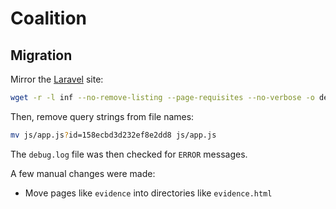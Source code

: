 # Coalition


## Migration

Mirror the [Laravel](https://github.com/epforgpl/coalition) site:

```bash
wget -r -l inf --no-remove-listing --page-requisites --no-verbose -o debug.log https://www.open-procurement.eu
```

Then, remove query strings from file names:

```bash
mv js/app.js?id=158ecbd3d232ef8e2dd8 js/app.js
```

The `debug.log` file was then checked for `ERROR` messages.

A few manual changes were made:

- Move pages like `evidence` into directories like `evidence.html`
